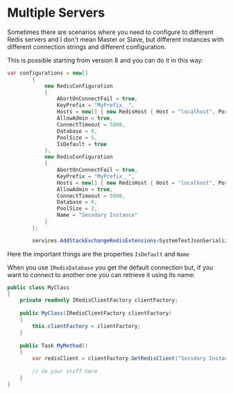 # Multiple Servers

Sometimes there are scenarios where you need to configure to different Redis servers and I don't mean Master or Slave, but different instances with different connection strings and different configuration.

This is possible starting from version 8 and you can do it in this way:

```csharp
var configurations = new[]
        {
            new RedisConfiguration
            {
                AbortOnConnectFail = true,
                KeyPrefix = "MyPrefix__",
                Hosts = new[] { new RedisHost { Host = "localhost", Port = 6379 } },
                AllowAdmin = true,
                ConnectTimeout = 5000,
                Database = 0,
                PoolSize = 5,
                IsDefault = true
            },
            new RedisConfiguration
            {
                AbortOnConnectFail = true,
                KeyPrefix = "MyPrefix__",
                Hosts = new[] { new RedisHost { Host = "localhost", Port = 6389 } },
                AllowAdmin = true,
                ConnectTimeout = 5000,
                Database = 0,
                PoolSize = 2,
                Name = "Secndary Instance"
            }
        };

        services.AddStackExchangeRedisExtensions<SystemTextJsonSerializer>(configurations);
```

Here the important things are the properties `IsDefault` and `Name`

When you use `IRedisDatabase` you get the default connection but, if you want to connect to another one you can retrieve it using its name:

```csharp
public class MyClass
{
    private readonly IRedisClientFactory clientFactory;
    
    public MyClass(IRedisClientFactory clientFactory)
    {
        this.clientFactory = clientFactory;
    }
    
    public Task MyMethod()
    {
        var redisClient = clientFactory.GetRedisClient("Secndary Instance");
        
        // do your stuff here
    }
}
```

